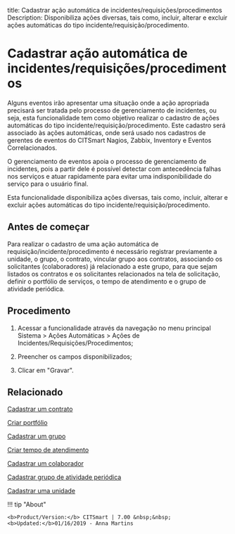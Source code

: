 title: Cadastrar ação automática de incidentes/requisições/procedimentos
Description: Disponibiliza ações diversas, tais como, incluir, alterar e excluir ações automáticas do tipo incidente/requisição/procedimento.
# Cadastrar ação automática de incidentes/requisições/procedimentos

Alguns eventos irão apresentar uma situação onde a ação apropriada precisará ser
tratada pelo processo de gerenciamento de incidentes, ou seja, esta
funcionalidade tem como objetivo realizar o cadastro de ações automáticas do
tipo incidente/requisição/procedimento. Este cadastro será associado às ações
automáticas, onde será usado nos cadastros de gerentes de eventos do CITSmart
Nagios, Zabbix, Inventory e Eventos Correlacionados.

O gerenciamento de eventos apoia o processo de gerenciamento de incidentes, pois
a partir dele é possível detectar com antecedência falhas nos serviços e atuar
rapidamente para evitar uma indisponibilidade do serviço para o usuário final.

Esta funcionalidade disponibiliza ações diversas, tais como, incluir, alterar e
excluir ações automáticas do tipo incidente/requisição/procedimento.

Antes de começar
--------------------

Para realizar o cadastro de uma ação automática de
requisição/incidente/procedimento é necessário registrar previamente a unidade,
o grupo, o contrato, vincular grupo aos contratos, associando os solicitantes
(colaboradores) já relacionado a este grupo, para que sejam listados os
contratos e os solicitantes relacionados na tela de solicitação, definir o
portfólio de serviços, o tempo de atendimento e o grupo de atividade periódica.

Procedimento
----------------

1.  Acessar a funcionalidade através da navegação no menu principal Sistema \>
    Ações Automáticas \> Ações de Incidentes/Requisições/Procedimentos;

2.  Preencher os campos disponibilizados;

3.  Clicar em "Gravar".


Relacionado
-------

[Cadastrar um contrato](/pt-br/citsmart-7/processes/portfolio-and-catalog/configuration/register-contract.html)

[Criar portfólio](/pt-br/citsmart-7/processes/portfolio-and-catalog/use/create-the-portfolio.html)

[Cadastrar um grupo](/pt-br/citsmart-7/initial-settings/access-settings/user/register-groups.html)

[Criar tempo de atendimento](/pt-br/citsmart-7/processes/service-level/configuration/create-time-attendance.html)

[Cadastrar um colaborador](/pt-br/citsmart-7/initial-settings/access-settings/user/register-employee.html)

[Cadastrar grupo de atividade periódica](/pt-br/citsmart-7/additional-features/automation-of-operation/configuration/periodic-activity-group.html)

[Cadastrar uma unidade](/pt-br/citsmart-7/platform-administration/region-and-language/register-unit.html)


!!! tip "About"

    <b>Product/Version:</b> CITSmart | 7.00 &nbsp;&nbsp;
    <b>Updated:</b>01/16/2019 - Anna Martins
